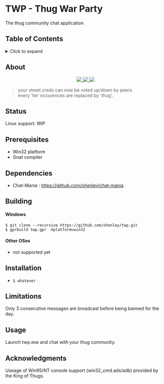 # TWP - Thug War Party
The thug community chat application

## Table of Contents
<details>
<summary>Click to expand</summary>

1. [About](#About)
2. [Status](#Status)
3. [Prerequisites](#Prerequisites)  
4. [Dependencies](#Dependencies)
5. [Building](#Building)
   1. [Windows](#Windows)
   2. [Other OSes](#Other-OSes)
6. [Installation](#Installation)
7. [Limitations](#Limitations)
8. [Usage](#Usage)
9. [Acknowledgments](#Acknowledgments)

</details>

## About
<div align="center">

<a href="https://www.youtube.com/embed/yUqJkAZofZs">
<img border="0" src="https://img.youtube.com/vi/yUqJkAZofZs/1.jpg" style="max-width:100%;">
</a>
  
<a href="https://www.youtube.com/embed/3e-BGblAMC4">
<img border="0" src="https://img.youtube.com/vi/3e-BGblAMC4/2.jpg" style="max-width:100%;">	
</a>
  
<a href="https://www.youtube.com/embed/0yXwnk8Cr0c">
<img border="0" src="https://img.youtube.com/vi/0yXwnk8Cr0c/3.jpg" style="max-width:100%;">
</a>
   
</div>

> your street creds can now be voted up/down by peers.  
> every 'he' occurences are replaced by 'thug'.

<!---![alt text](https://github.com/ohenley/readme-template/blob/master/thug_war.png)--->

## Status
Linux support: WIP

## Prerequisites
- Win32 platform
- Gnat compiler

## Dependencies
- Chat-Mania : https://github.com/ohenley/chat-mania

## Building
#### Windows
`$ git clone --recursive https://github.com/ohenley/twp.git`      
`$ gprbuild twp.gpr -Xplatform=win32`
   
#### Other OSes
- not supported yet

## Installation
- `$ whatever`

## Limitations
Only 3 consecutive messages are broadcast before being banned for the day.

## Usage
Launch twp.exe and chat with your thug community.

## Acknowledgments
Useage of Win95/NT console support (win32_cmd.ads/adb) provided by the King of Thugs. 
